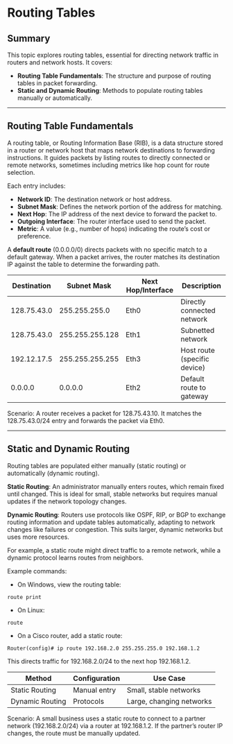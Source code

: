 # Routing Tables

## Summary

This topic explores routing tables, essential for directing network traffic in routers and network hosts. It covers:

* **Routing Table Fundamentals**: The structure and purpose of routing tables in packet forwarding.
* **Static and Dynamic Routing**: Methods to populate routing tables manually or automatically.

---

## Routing Table Fundamentals

A routing table, or Routing Information Base (RIB), is a data structure stored in a router or network host that maps network destinations to forwarding instructions. It guides packets by listing routes to directly connected or remote networks, sometimes including metrics like hop count for route selection.

Each entry includes:
- **Network ID**: The destination network or host address.
- **Subnet Mask**: Defines the network portion of the address for matching.
- **Next Hop**: The IP address of the next device to forward the packet to.
- **Outgoing Interface**: The router interface used to send the packet.
- **Metric**: A value (e.g., number of hops) indicating the route’s cost or preference.

A **default route** (0.0.0.0/0) directs packets with no specific match to a default gateway. When a packet arrives, the router matches its destination IP against the table to determine the forwarding path.

| Destination      | Subnet Mask       | Next Hop/Interface | Description                       |
|------------------|-------------------|--------------------|-----------------------------------|
| 128.75.43.0      | 255.255.255.0     | Eth0               | Directly connected network        |
| 128.75.43.0      | 255.255.255.128   | Eth1               | Subnetted network                |
| 192.12.17.5      | 255.255.255.255   | Eth3               | Host route (specific device)     |
| 0.0.0.0          | 0.0.0.0           | Eth2               | Default route to gateway         |

Scenario: A router receives a packet for 128.75.43.10. It matches the 128.75.43.0/24 entry and forwards the packet via Eth0.

---

## Static and Dynamic Routing

Routing tables are populated either manually (static routing) or automatically (dynamic routing).

**Static Routing**: An administrator manually enters routes, which remain fixed until changed. This is ideal for small, stable networks but requires manual updates if the network topology changes.

**Dynamic Routing**: Routers use protocols like OSPF, RIP, or BGP to exchange routing information and update tables automatically, adapting to network changes like failures or congestion. This suits larger, dynamic networks but uses more resources.

For example, a static route might direct traffic to a remote network, while a dynamic protocol learns routes from neighbors.

Example commands:
- On Windows, view the routing table:
```
route print
```
- On Linux:
```
route
```
- On a Cisco router, add a static route:
```
Router(config)# ip route 192.168.2.0 255.255.255.0 192.168.1.2
```
This directs traffic for 192.168.2.0/24 to the next hop 192.168.1.2.

| Method         | Configuration | Use Case                          |
|----------------|---------------|-----------------------------------|
| Static Routing | Manual entry  | Small, stable networks           |
| Dynamic Routing| Protocols     | Large, changing networks         |

Scenario: A small business uses a static route to connect to a partner network (192.168.2.0/24) via a router at 192.168.1.2. If the partner’s router IP changes, the route must be manually updated.